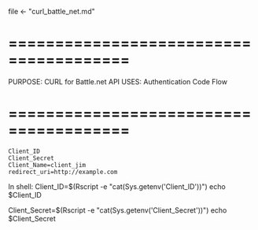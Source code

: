 file <- "curl_battle_net.md"

# =======================================
PURPOSE:        CURL for Battle.net API
USES:   Authentication Code Flow
# =======================================

```
Client_ID
Client_Secret
Client_Name=client_jim
redirect_uri=http://example.com

```
 In shell:
       Client_ID=$(Rscript -e "cat(Sys.getenv('Client_ID'))")
       echo $Client_ID

Client_Secret=$(Rscript -e "cat(Sys.getenv('Client_Secret'))")
echo $Client_Secret
```


